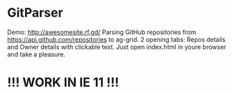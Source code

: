 # GitParser
Demo: http://awesomesite.rf.gd/
Parsing GitHub repositories from https://api.github.com/repositories to ag-grid. 2 opening tabs: Repos details and Owner details with clickable text. 
Just open index.html in youre browser and take a pleasure. 
# !!! WORK IN IE 11 !!!
